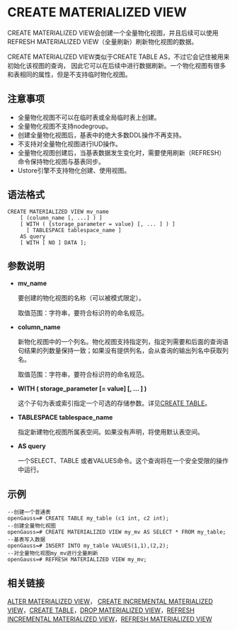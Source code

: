 # CREATE MATERIALIZED VIEW

CREATE MATERIALIZED VIEW会创建一个全量物化视图，并且后续可以使用REFRESH MATERIALIZED VIEW（全量刷新）刷新物化视图的数据。

CREATE MATERIALIZED VIEW类似于CREATE TABLE AS，不过它会记住被用来初始化该视图的查询， 因此它可以在后续中进行数据刷新。一个物化视图有很多和表相同的属性，但是不支持临时物化视图。

## 注意事项<a name="zh-cn_topic_0283136593_zh-cn_topic_0237122118_zh-cn_topic_0059777601_s0379750211b249b5a2831f6cdf27d110"></a>

-   全量物化视图不可以在临时表或全局临时表上创建。
-   全量物化视图不支持nodegroup。
-   创建全量物化视图后，基表中的绝大多数DDL操作不再支持。
-   不支持对全量物化视图进行IUD操作。
-   全量物化视图创建后，当基表数据发生变化时，需要使用刷新（REFRESH）命令保持物化视图与基表同步。
-   Ustore引擎不支持物化创建、使用视图。

## 语法格式<a name="zh-cn_topic_0283136593_zh-cn_topic_0237122118_zh-cn_topic_0059777601_s58148dd6e63843eebaa64756e4b093c9"></a>

```
CREATE MATERIALIZED VIEW mv_name
    [ (column_name [, ...] ) ]
    [ WITH ( {storage_parameter = value} [, ... ] ) ]
      [ TABLESPACE tablespace_name ]
    AS query
    [ WITH [ NO ] DATA ];
```

## 参数说明<a name="zh-cn_topic_0283136593_zh-cn_topic_0237122118_zh-cn_topic_0059777601_sb8ea2c52307445c9934740862f4ecc85"></a>

-   **mv\_name**

    要创建的物化视图的名称（可以被模式限定）。

    取值范围：字符串，要符合标识符的命名规范。

-   **column\_name**

    新物化视图中的一个列名。物化视图支持指定列，指定列需要和后面的查询语句结果的列数量保持一致；如果没有提供列名，会从查询的输出列名中获取列名。

    取值范围：字符串，要符合标识符的命名规范。

-   **WITH \( storage\_parameter \[= value\] \[, ... \] \)**

    这个子句为表或索引指定一个可选的存储参数。详见[CREATE TABLE](CREATE-TABLE.md)。

-   **TABLESPACE tablespace\_name**

    指定新建物化视图所属表空间。如果没有声明，将使用默认表空间。

-   **AS query**

    一个SELECT、TABLE 或者VALUES命令。这个查询将在一个安全受限的操作中运行。


## 示例<a name="zh-cn_topic_0283136593_zh-cn_topic_0237122118_zh-cn_topic_0059777601_sa7f2698f298f4001b3a283cb912f1f4d"></a>

```
--创建一个普通表
openGauss=# CREATE TABLE my_table (c1 int, c2 int);
--创建全量物化视图
openGauss=# CREATE MATERIALIZED VIEW my_mv AS SELECT * FROM my_table;
--基表写入数据
openGauss=# INSERT INTO my_table VALUES(1,1),(2,2);
--对全量物化视图my_mv进行全量刷新
openGauss=# REFRESH MATERIALIZED VIEW my_mv;
```

## 相关链接<a name="zh-cn_topic_0283136593_zh-cn_topic_0237122118_zh-cn_topic_0059777601_sa0d9dc1ba4fb4ce58ecdfe391f0561d3"></a>

[ALTER MATERIALIZED VIEW](ALTER-MATERIALIZED-VIEW.md)，  [CREATE INCREMENTAL MATERIALIZED VIEW](CREATE-INCREMENTAL-MATERIALIZED-VIEW.md)，[CREATE TABLE](CREATE-TABLE.md)，[DROP MATERIALIZED VIEW](DROP-MATERIALIZED-VIEW.md)，[REFRESH INCREMENTAL MATERIALIZED VIEW](REFRESH-INCREMENTAL-MATERIALIZED-VIEW.md)，[REFRESH MATERIALIZED VIEW](REFRESH-MATERIALIZED-VIEW.md)
